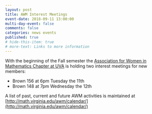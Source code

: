 ```yaml
---
layout: post
title: AWM Interest Meetings
event-date: 2018-09-11 13:00:00
multi-day-event: false
comments: false
categories: news events
published: true
# hide-this-item: true
# more-text: Links to more information
---
```


With the beginning of the Fall semester the [Association for Women in Mathematics Chapter at UVA]({{site.url}}/awm/)  is holding two interest meetings for new members:

- Brown 156 at 6pm Tuesday the 11th
- Brown 148 at 7pm Wednesday the 12th 

<!--more-->

A list of past, current and future AWM activities is maintained at [http://math.virginia.edu/awm/calendar/](http://math.virginia.edu/awm/calendar/)